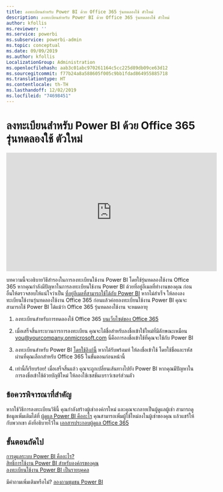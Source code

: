```yaml
---
title: ลงทะเบียนสำหรับ Power BI ด้วย Office 365 รุ่นทดลองใช้ ตัวใหม่
description: ลงทะเบียนสำหรับ Power BI ด้วย Office 365 รุ่นทดลองใช้ ตัวใหม่
author: kfollis
ms.reviewer: ''
ms.service: powerbi
ms.subservice: powerbi-admin
ms.topic: conceptual
ms.date: 09/09/2019
ms.author: kfollis
LocalizationGroup: Administration
ms.openlocfilehash: aab3c01abc970261164c5cc225d89db09ce63d12
ms.sourcegitcommit: f77b24a8a588605f005c9bb1fdad864955885718
ms.translationtype: HT
ms.contentlocale: th-TH
ms.lasthandoff: 12/02/2019
ms.locfileid: "74698451"
---
```

# <a name="signing-up-for-power-bi-with-a-new-office-365-trial"></a>ลงทะเบียนสำหรับ Power BI ด้วย Office 365 รุ่นทดลองใช้ ตัวใหม่

<iframe width="560" height="315" src="https://www.youtube.com/embed/gbSuFST-Nx4?showinfo=0" frameborder="0" allowfullscreen></iframe>

บทความนี้จะอธิบายวิธีสำรองในการลงทะเบียนใช้งาน Power BI โดยใช้รุ่นทดลองใช้งาน Office 365 หากคุณกำลังมีปัญหาในการลงทะเบียนใช้งาน Power BI ด้วยที่อยู่อีเมลที่ทำงานของคุณ ก่อนอื่นให้ตรวจสอบให้แน่ใจว่าเป็น [ที่อยู่อีเมลที่สามารถใช้ได้กับ Power BI](service-self-service-signup-for-power-bi.md#supported-email-addresses) หากไม่สำเร็จ ให้ลองลงทะเบียนใช้งานรุ่นทดลองใช้งาน Office 365 ก่อนแล้วค่อยลงทะเบียนใช้งาน Power BI คุณจะสามารถใช้ Power BI ได้แม้ว่า Office 365 รุ่นทดลองใช้งาน จะหมดอายุ

1. ลงทะเบียนสำหรับการทดลองใช้ Office 365 [บนเว็บไซต์ของ Office 365](https://go.microsoft.com/fwlink/p/?LinkID=403802)

1. เมื่อเสร็จสิ้นกระบวนการการลงทะเบียน คุณจะได้ชื่อสำหรับลงชื่อเข้าใช้ใหม่ที่มีลักษณะเหมือน you@yourcompany.onmicrosoft.com นี่คือการลงชื่อเข้าใช้ที่คุณจะใช้กับ Power BI

1. ลงทะเบียนสำหรับ Power BI [โดยใช้ลิงก์นี้](https://app.powerbi.com/signupredirect?pbi_source=web) หากได้รับพร้อมท์ ให้ลงชื่อเข้าใช้ โดยใช้ชื่อและรหัสผ่านที่คุณเลือกสำหรับ Office 365 ในขั้นตอนก่อนหน้านี้

1. เท่านี้ก็เรียบร้อย! เมื่อเสร็จสิ้นแล้ว คุณจะถูกเปลี่ยนเส้นทางไปยัง Power BI หากคุณมีปัญหาในการลงชื่อเข้าใช้ด้วยบัญชีใหม่ ให้ลองใช้เซสชันเบราว์เซอร์ส่วนตัว

## <a name="important-considerations"></a>ข้อควรพิจารณาที่สำคัญ

หากใช้วิธีการลงทะเบียนวิธีนี้ คุณกำลังสร้างผู้เช่าองค์กรใหม่ และคุณจะกลายเป็นผู้ดูแลผู้เช่า สามารถดูข้อมูลเพิ่มเติมได้ที่ [ผู้ดูแล Power BI คืออะไร](service-admin-administering-power-bi-in-your-organization.md) คุณสามารถเพิ่มผู้ใช้ใหม่ลงในผู้เช่าของคุณ แล้วแชร์ให้กับพวกเขา ดังที่อธิบายไว้ใน [เอกสารประกอบผู้ดูแล Office 365](https://support.office.com/en-sg/article/Add-users-individually-to-Office-365---Admin-Help-1970f7d6-03b5-442f-b385-5880b9c256ec)

## <a name="next-steps"></a>ขั้นตอนถัดไป

[การดูแลระบบ Power BI คืออะไร?](service-admin-administering-power-bi-in-your-organization.md)  
[สิทธิ์การใช้งาน Power BI สำหรับองค์กรของคุณ](service-admin-licensing-organization.md)  
[ลงทะเบียนใช้งาน Power BI เป็นรายบุคคล](service-self-service-signup-for-power-bi.md)

มีคำถามเพิ่มเติมหรือไม่? [ลองถามชุมชน Power BI](https://community.powerbi.com/)